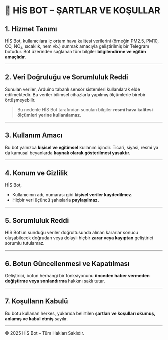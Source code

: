 
# 📄 HİS BOT – ŞARTLAR VE KOŞULLAR

## 1. Hizmet Tanımı  
HİS Bot, kullanıcılara iç ortam hava kalitesi verilerini (örneğin PM2.5, PM10, CO, NO₂, sıcaklık, nem vb.) sunmak amacıyla geliştirilmiş bir Telegram botudur. Bot üzerinden sağlanan tüm bilgiler **bilgilendirme ve eğitim amaçlıdır.**

---

## 2. Veri Doğruluğu ve Sorumluluk Reddi  
Sunulan veriler, Arduino tabanlı sensör sistemleri kullanılarak elde edilmektedir. Bu veriler bilimsel cihazlarla yapılmış ölçümlerle birebir örtüşmeyebilir.

> Bu nedenle HİS Bot tarafından sunulan bilgiler **resmî hava kalitesi ölçümleri yerine kullanılamaz.**

---

## 3. Kullanım Amacı  
Bu bot yalnızca **kişisel ve eğitimsel** kullanım içindir. Ticari, siyasi, resmi ya da kamusal beyanlarda **kaynak olarak gösterilmesi yasaktır.**

---

## 4. Konum ve Gizlilik  
HİS Bot,

- Kullanıcının adı, numarası gibi **kişisel veriler kaydedilmez.**
- Hiçbir veri üçüncü şahıslarla **paylaşılmaz.**

---

## 5. Sorumluluk Reddi  
HİS Bot’un sunduğu veriler doğrultusunda alınan kararlar sonucu oluşabilecek doğrudan veya dolaylı hiçbir **zarar veya kayıptan** geliştirici sorumlu tutulamaz.

---

## 6. Botun Güncellenmesi ve Kapatılması  
Geliştirici, botun herhangi bir fonksiyonunu **önceden haber vermeden değiştirme veya sonlandırma** hakkını saklı tutar.

---

## 7. Koşulların Kabulü  
Bu botu kullanan herkes, yukarıda belirtilen **şartları ve koşulları okumuş, anlamış ve kabul etmiş** sayılır.

---

© 2025 HİS Bot – Tüm Hakları Saklıdır.

